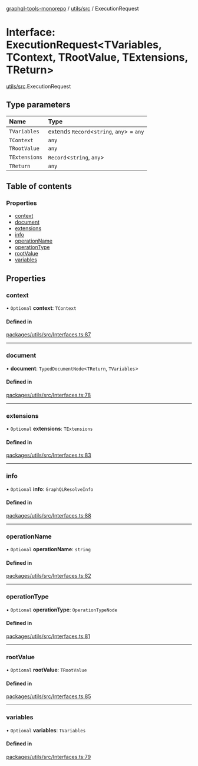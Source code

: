 [graphql-tools-monorepo](../README) / [utils/src](../modules/utils_src) / ExecutionRequest

# Interface: ExecutionRequest<TVariables, TContext, TRootValue, TExtensions, TReturn\>

[utils/src](../modules/utils_src).ExecutionRequest

## Type parameters

| Name          | Type                                       |
| :------------ | :----------------------------------------- |
| `TVariables`  | extends `Record`\<`string`, `any`> = `any` |
| `TContext`    | `any`                                      |
| `TRootValue`  | `any`                                      |
| `TExtensions` | `Record`\<`string`, `any`>                 |
| `TReturn`     | `any`                                      |

## Table of contents

### Properties

- [context](utils_src.ExecutionRequest#context)
- [document](utils_src.ExecutionRequest#document)
- [extensions](utils_src.ExecutionRequest#extensions)
- [info](utils_src.ExecutionRequest#info)
- [operationName](utils_src.ExecutionRequest#operationname)
- [operationType](utils_src.ExecutionRequest#operationtype)
- [rootValue](utils_src.ExecutionRequest#rootvalue)
- [variables](utils_src.ExecutionRequest#variables)

## Properties

### context

• `Optional` **context**: `TContext`

#### Defined in

[packages/utils/src/Interfaces.ts:87](https://github.com/ardatan/graphql-tools/blob/master/packages/utils/src/Interfaces.ts#L87)

---

### document

• **document**: `TypedDocumentNode`\<`TReturn`, `TVariables`>

#### Defined in

[packages/utils/src/Interfaces.ts:78](https://github.com/ardatan/graphql-tools/blob/master/packages/utils/src/Interfaces.ts#L78)

---

### extensions

• `Optional` **extensions**: `TExtensions`

#### Defined in

[packages/utils/src/Interfaces.ts:83](https://github.com/ardatan/graphql-tools/blob/master/packages/utils/src/Interfaces.ts#L83)

---

### info

• `Optional` **info**: `GraphQLResolveInfo`

#### Defined in

[packages/utils/src/Interfaces.ts:88](https://github.com/ardatan/graphql-tools/blob/master/packages/utils/src/Interfaces.ts#L88)

---

### operationName

• `Optional` **operationName**: `string`

#### Defined in

[packages/utils/src/Interfaces.ts:82](https://github.com/ardatan/graphql-tools/blob/master/packages/utils/src/Interfaces.ts#L82)

---

### operationType

• `Optional` **operationType**: `OperationTypeNode`

#### Defined in

[packages/utils/src/Interfaces.ts:81](https://github.com/ardatan/graphql-tools/blob/master/packages/utils/src/Interfaces.ts#L81)

---

### rootValue

• `Optional` **rootValue**: `TRootValue`

#### Defined in

[packages/utils/src/Interfaces.ts:85](https://github.com/ardatan/graphql-tools/blob/master/packages/utils/src/Interfaces.ts#L85)

---

### variables

• `Optional` **variables**: `TVariables`

#### Defined in

[packages/utils/src/Interfaces.ts:79](https://github.com/ardatan/graphql-tools/blob/master/packages/utils/src/Interfaces.ts#L79)
